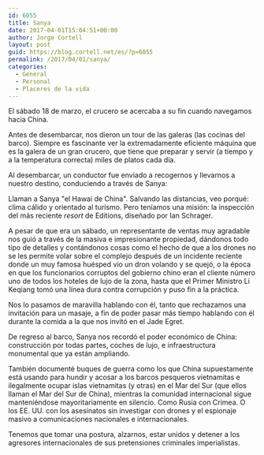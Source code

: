 ```yaml
---
id: 6055
title: Sanya
date: 2017-04-01T15:04:51+00:00
author: Jorge Cortell
layout: post
guid: https://blog.cortell.net/es/?p=6055
permalink: /2017/04/01/sanya/
categories:
  - General
  - Personal
  - Placeres de la vida
---
```

El sábado 18 de marzo, el crucero se acercaba a su fin cuando navegamos hacia China.

Antes de desembarcar, nos dieron un tour de las galeras (las cocinas del barco). Siempre es fascinante ver la extremadamente eficiente máquina que es la galera de un gran crucero, que tiene que preparar y servir (a tiempo y a la temperatura correcta) miles de platos cada día.

Al desembarcar, un conductor fue enviado a recogernos y llevarnos a nuestro destino, conduciendo a través de Sanya:

Llaman a Sanya "el Hawai de China". Salvando las distancias, veo porqué: clima cálido y orientado al turismo. Pero teníamos una misión: la inspección del más reciente _resort_ de Editions, diseñado por Ian Schrager.

A pesar de que era un sábado, un representante de ventas muy agradable nos guió a través de la masiva e impresionante propiedad, dándonos todo tipo de detalles y contándonos cosas como el hecho de que a los drones no se les permite volar sobre el complejo después de un incidente reciente donde un muy famosa huésped vio un dron volando y se quejó, o la época en que los funcionarios corruptos del gobierno chino eran el cliente número uno de todos los hoteles de lujo de la zona, hasta que el Primer Ministro Li Keqiang tomó una línea dura contra corrupción y puso fin a la práctica.

Nos lo pasamos de maravilla hablando con él, tanto que rechazamos una invitación para un masaje, a fin de poder pasar más tiempo hablando con él durante la comida a la que nos invitó en el Jade Egret.

De regreso al barco, Sanya nos recordó el poder económico de China: construcción por todas partes, coches de lujo, e infraestructura monumental que ya están ampliando.

También documenté buques de guerra como los que China supuestamente está usando para hundir y acosar a los barcos pesqueros vietnamitas e ilegalmente ocupar islas vietnamitas (y otras) en el Mar del Sur (que ellos llaman el Mar del Sur de China), mientras la comunidad internacional sigue manteniéndose mayoritariamente en silencio. Como Rusia con Crimea. O los EE. UU. con los asesinatos sin investigar con drones y el espionaje masivo a comunicaciones nacionales e internacionales.

Tenemos que tomar una postura, alzarnos, estar unidos y detener a los agresores internacionales de sus pretensiones criminales imperialistas.
